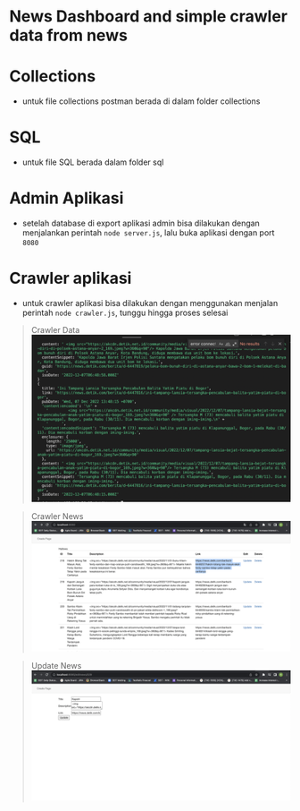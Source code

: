 News Dashboard and simple crawler data from news
=======
# Collections
- untuk file collections postman berada di dalam folder collections

# SQL
- untuk file SQL berada dalam folder sql

# Admin Aplikasi
- setelah database di export aplikasi admin bisa dilakukan dengan menjalankan perintah ```node server.js```, lalu buka aplikasi dengan port ```8080```

# Crawler aplikasi
- untuk crawler aplikasi bisa dilakukan dengan menggunakan menjalan perintah ```node crawler.js```, tunggu hingga proses selesai

> Crawler Data <br/>
  ![Crawler Prosess](/screenshoot/crawler.png) <br/>

> Crawler News<br/>
  ![Dashboard Management](/screenshoot/dashboard.png)  <br/>

> Update News <br/>
 ![Update News](/screenshoot/update.png) <br/>

